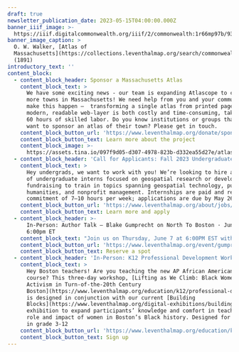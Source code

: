 ```yaml
---
draft: true
newsletter_publication_date: 2023-05-15T04:00:00.000Z
banner_iiif_image: >-
  https://iiif.digitalcommonwealth.org/iiif/2/commonwealth:1r66mp97b/93,1736,4069,1331/2000,/0/default.jpg
banner_image_caption: >
  O. W. Walker, [Atlas of
  Massachusetts](https://collections.leventhalmap.org/search/commonwealth:ft84cd47r)
  (1891)
introductory_text: ''
content_block:
  - content_block_header: Sponsor a Massachusetts Atlas
    content_block_text: >
      We have some exciting news - our team is expanding Atlascope to cover even
      more towns in Massachusetts! We need help from you and your communities to
      make this happen —  transforming a single atlas from printed pages into a
      modern, readable web-layer is both costly and time-consuming, taking up to
      60 hours of skilled labor. Do you know institutions or groups that would
      want to sponsor an atlas of their town? Please get in touch. 
    content_block_button_url: 'https://www.leventhalmap.org/donate/sponsor-an-atlas/'
    content_block_button_text: Learn more about the project
    content_block_image: >-
      https://assets.tina.io/097f9d05-d307-4978-823b-d332ea55d27e/atlascopecopley.png
  - content_block_header: 'Call for Applicants: Fall 2023 Undergraduate Internships'
    content_block_text: >
      Hey undergrads, we want to work with you! We’re looking to hire a cohort
      of undergraduate interns focused on geospatial research or development &
      fundraising to train in topics spanning geospatial technology, public
      humanities, and nonprofit management. Internships are paid and require a
      commitment of 7–10 hours per week; applications are due by May 26.
    content_block_button_url: 'https://www.leventhalmap.org/about/jobs/2023-fall-internships/'
    content_block_button_text: Learn more and apply
  - content_block_header: >-
      In-Person: Author Talk — Blake Gumprecht on North To Boston · June 7,
      6:00pm ET
    content_block_text: "Join us on Thursday, June 7 at 6:00PM EST with\_Blake Gumprecht\_for a talk on his new book,\_[North to Boston: Life Histories from the Black Great Migration in New England](https://global.oup.com/academic/product/north-to-boston-9780197614440?cc=us\\&lang=en&). North to Boston traces the history of the Great Migration, when tens of thousands of Black people moved to Boston from the South, and explores its impacts in greater depth through the lives of ten individuals, each the subject of one chapter. \n"
    content_block_button_url: 'https://www.leventhalmap.org/event/gumprecht-author-talk/'
    content_block_button_text: Reserve a spot
  - content_block_header: 'In-Person: K12 Professional Development Workshop · July 10-12 '
    content_block_text: >
      Hey Boston teachers! Are you teaching the new AP African American Studies
      course? This three-day workshop, [Lifting as We Climb: Black Women’s
      Activism in Turn-of-the-20th Century
      Boston](https://www.leventhalmap.org/education/k12/professional-development/),
      is designed in conjunction with our current [Building
      Blocks](https://www.leventhalmap.org/digital-exhibitions/building-blocks/)
      exhibition to expand participants’ knowledge and comfort in teaching the
      role and impact of women in Boston’s Black history. Designed for teachers
      in grade 3-12 
    content_block_button_url: 'https://www.leventhalmap.org/education/k12/professional-development/'
    content_block_button_text: Sign up
---
```






